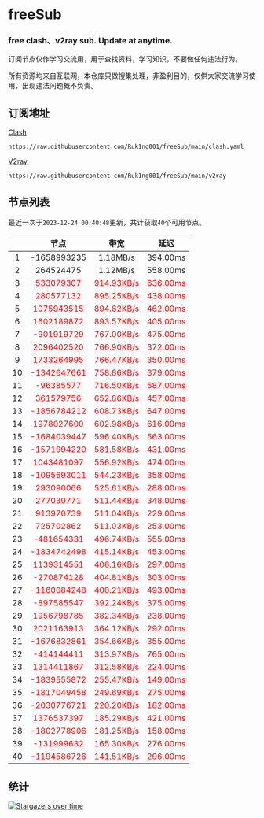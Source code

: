 # freeSub
### free clash、v2ray sub. Update at anytime.

订阅节点仅作学习交流用，用于查找资料，学习知识，不要做任何违法行为。

所有资源均来自互联网，本仓库只做搜集处理，非盈利目的，仅供大家交流学习使用，出现违法问题概不负责。

## 订阅地址
[Clash](https://raw.githubusercontent.com/Ruk1ng001/freeSub/main/clash.yaml)
```
https://raw.githubusercontent.com/Ruk1ng001/freeSub/main/clash.yaml
```
[V2ray](https://raw.githubusercontent.com/Ruk1ng001/freeSub/main/v2ray)
```
https://raw.githubusercontent.com/Ruk1ng001/freeSub/main/v2ray
```

## 节点列表

最近一次于`2023-12-24 00:40:48`更新，共计获取`40`个可用节点。

|  | 节点 | 带宽 | 延迟 |
|:-:|:--:|:--:|:--:|
 | 1 | -1658993235 | 1.18MB/s | 394.00ms |
 | 2 | 264524475 | 1.12MB/s | 558.00ms |
 | 3 | <font color=red>533079307</font> | <font color=red>914.93KB/s</font> | <font color=red>636.00ms</font> |
 | 4 | <font color=red>280577132</font> | <font color=red>895.25KB/s</font> | <font color=red>438.00ms</font> |
 | 5 | <font color=red>1075943515</font> | <font color=red>894.82KB/s</font> | <font color=red>462.00ms</font> |
 | 6 | <font color=red>1602189872</font> | <font color=red>893.57KB/s</font> | <font color=red>405.00ms</font> |
 | 7 | <font color=red>-901919729</font> | <font color=red>767.00KB/s</font> | <font color=red>475.00ms</font> |
 | 8 | <font color=red>2096402520</font> | <font color=red>766.90KB/s</font> | <font color=red>372.00ms</font> |
 | 9 | <font color=red>1733264995</font> | <font color=red>766.47KB/s</font> | <font color=red>350.00ms</font> |
 | 10 | <font color=red>-1342647661</font> | <font color=red>758.86KB/s</font> | <font color=red>379.00ms</font> |
 | 11 | <font color=red>-96385577</font> | <font color=red>716.50KB/s</font> | <font color=red>587.00ms</font> |
 | 12 | <font color=red>361579756</font> | <font color=red>652.86KB/s</font> | <font color=red>457.00ms</font> |
 | 13 | <font color=red>-1856784212</font> | <font color=red>608.73KB/s</font> | <font color=red>647.00ms</font> |
 | 14 | <font color=red>1978027600</font> | <font color=red>602.98KB/s</font> | <font color=red>616.00ms</font> |
 | 15 | <font color=red>-1684039447</font> | <font color=red>596.40KB/s</font> | <font color=red>563.00ms</font> |
 | 16 | <font color=red>-1571994220</font> | <font color=red>581.58KB/s</font> | <font color=red>431.00ms</font> |
 | 17 | <font color=red>1043481097</font> | <font color=red>556.92KB/s</font> | <font color=red>474.00ms</font> |
 | 18 | <font color=red>-1095693011</font> | <font color=red>544.23KB/s</font> | <font color=red>358.00ms</font> |
 | 19 | <font color=red>293090066</font> | <font color=red>525.61KB/s</font> | <font color=red>288.00ms</font> |
 | 20 | <font color=red>277030771</font> | <font color=red>511.44KB/s</font> | <font color=red>348.00ms</font> |
 | 21 | <font color=red>913970739</font> | <font color=red>511.04KB/s</font> | <font color=red>229.00ms</font> |
 | 22 | <font color=red>725702862</font> | <font color=red>511.03KB/s</font> | <font color=red>253.00ms</font> |
 | 23 | <font color=red>-481654331</font> | <font color=red>496.74KB/s</font> | <font color=red>555.00ms</font> |
 | 24 | <font color=red>-1834742498</font> | <font color=red>415.14KB/s</font> | <font color=red>453.00ms</font> |
 | 25 | <font color=red>1139314551</font> | <font color=red>406.16KB/s</font> | <font color=red>297.00ms</font> |
 | 26 | <font color=red>-270874128</font> | <font color=red>404.81KB/s</font> | <font color=red>303.00ms</font> |
 | 27 | <font color=red>-1160084248</font> | <font color=red>400.21KB/s</font> | <font color=red>493.00ms</font> |
 | 28 | <font color=red>-897585547</font> | <font color=red>392.24KB/s</font> | <font color=red>375.00ms</font> |
 | 29 | <font color=red>1956798785</font> | <font color=red>382.34KB/s</font> | <font color=red>238.00ms</font> |
 | 30 | <font color=red>2021163913</font> | <font color=red>364.12KB/s</font> | <font color=red>292.00ms</font> |
 | 31 | <font color=red>-1676832861</font> | <font color=red>354.66KB/s</font> | <font color=red>355.00ms</font> |
 | 32 | <font color=red>-414144411</font> | <font color=red>313.97KB/s</font> | <font color=red>765.00ms</font> |
 | 33 | <font color=red>1314411867</font> | <font color=red>312.58KB/s</font> | <font color=red>224.00ms</font> |
 | 34 | <font color=red>-1839555872</font> | <font color=red>255.47KB/s</font> | <font color=red>149.00ms</font> |
 | 35 | <font color=red>-1817049458</font> | <font color=red>249.69KB/s</font> | <font color=red>275.00ms</font> |
 | 36 | <font color=red>-2030776721</font> | <font color=red>220.20KB/s</font> | <font color=red>182.00ms</font> |
 | 37 | <font color=red>1376537397</font> | <font color=red>185.29KB/s</font> | <font color=red>421.00ms</font> |
 | 38 | <font color=red>-1802778906</font> | <font color=red>181.25KB/s</font> | <font color=red>158.00ms</font> |
 | 39 | <font color=red>-131999632</font> | <font color=red>165.30KB/s</font> | <font color=red>276.00ms</font> |
 | 40 | <font color=red>-1194586726</font> | <font color=red>141.51KB/s</font> | <font color=red>296.00ms</font> |


## 统计

[![Stargazers over time](https://starchart.cc/Ruk1ng001/freeSub.svg)](https://starchart.cc/Ruk1ng001/freeSub)